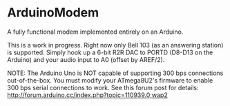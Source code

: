 ArduinoModem
============

A fully functional modem implemented entirely on an Arduino.

This is a work in progress. Right now only Bell 103 (as an answering station)
is supported. Simply hook up a 6-bit R2R DAC to PORTD (D8-D13 on the Arduino)
and your audio input to A0 (offset by AREF/2).

NOTE: The Arduino Uno is NOT capable of supporting 300 bps connections
out-of-the-box. You must modify your ATmega8U2's firmware to enable 300
bps serial connections to work. See this forum post for details:
http://forum.arduino.cc/index.php?topic=110939.0;wap2
